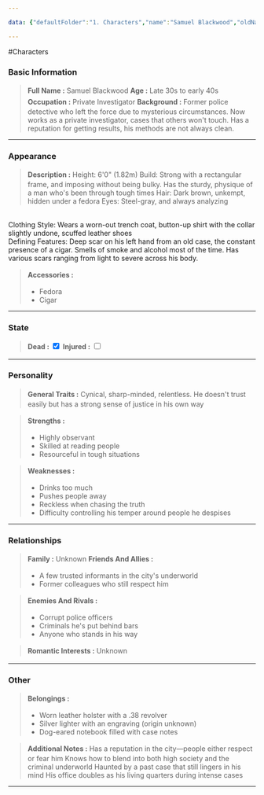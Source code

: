 ```yaml
---

data: {"defaultFolder":"1. Characters","name":"Samuel Blackwood","oldName":"Samuel Blackwood","contentType":"characters","template":{"BasicInformation":{"FullName":{"value":"Samuel Blackwood","type":"text"},"Age":{"value":"Late 30s to early 40s","type":"text"},"Occupation":{"value":"Private Investigator","type":"text"},"Background":{"value":"Former police detective who left the force due to mysterious circumstances. Now works as a private investigator, cases that others won't touch. Has a reputation for getting results, his methods are not always clean.","type":"textarea"}},"Appearance":{"Description":{"value":"Height: 6'0\" (1.82m)\nBuild: Strong with a rectangular frame, and imposing without being bulky. Has the sturdy, physique of a man who's been through tough times\nHair: Dark brown, unkempt, hidden under a fedora\nEyes: Steel-gray, and always analyzing\n\nClothing Style: Wears a worn-out trench coat, button-up shirt with the collar slightly undone, scuffed leather shoes\n\nDefining Features: Deep scar on his left hand from an old case, the constant presence of a cigar. Smells of smoke and alcohol most of the time. Has various scars ranging from light to severe across his body.","type":"textarea"},"Accessories":{"value":["Fedora","Cigar"],"type":"array:text"}},"State":{"Dead":{"value":true,"type":"boolean"},"Injured":{"value":false,"type":"boolean"}},"Personality":{"GeneralTraits":{"value":"Cynical, sharp-minded, relentless. He doesn't trust easily but has a strong sense of justice in his own way","type":"textarea"},"Strengths":{"value":["Highly observant","Skilled at reading people","Resourceful in tough situations"],"type":"array:text"},"Weaknesses":{"value":["Drinks too much","Pushes people away","Reckless when chasing the truth","Difficulty controlling his temper around people he despises"],"type":"array:text"}},"Relationships":{"Family":{"value":["Unknown"],"type":"array:text"},"FriendsAndAllies":{"value":["A few trusted informants in the city's underworld","Former colleagues who still respect him"],"type":"array:text"},"EnemiesAndRivals":{"value":["Corrupt police officers","Criminals he's put behind bars","Anyone who stands in his way"],"type":"array:text"},"RomanticInterests":{"value":["Unknown"],"type":"array:text"}},"Other":{"Belongings":{"value":["Worn leather holster with a .38 revolver","Silver lighter with an engraving (origin unknown)","Dog-eared notebook filled with case notes"],"type":"array:text"},"AdditionalNotes":{"value":"Has a reputation in the city—people either respect or fear him\nKnows how to blend into both high society and the criminal underworld\nHaunted by a past case that still lingers in his mind\nHis office doubles as his living quarters during intense cases","type":"textarea"}}}}

---
```


#Characters

### Basic Information
> <span style='display: inline-flex;font-weight: bold;white-space: nowrap;overflow: hidden;margin: 3px 0px;'>Full Name : </span> Samuel Blackwood 
> <span style='display: inline-flex;font-weight: bold;white-space: nowrap;overflow: hidden;margin: 3px 0px;'>Age : </span> Late 30s to early 40s 
> <span style='display: inline-flex;font-weight: bold;white-space: nowrap;overflow: hidden;margin: 3px 0px;'>Occupation : </span> Private Investigator 
> <span style='display: inline-flex;font-weight: bold;white-space: nowrap;overflow: hidden;margin: 3px 0px;'>Background : </span> <span class='content-creation-textarea'><span>Former police detective who left the force due to mysterious circumstances. Now works as a private investigator, cases that others won't touch. Has a reputation for getting results, his methods are not always clean.</span> 
</span>


---
### Appearance
> <span style='display: inline-flex;font-weight: bold;white-space: nowrap;overflow: hidden;margin: 3px 0px;'>Description : </span> <span class='content-creation-textarea'><span>Height: 6'0" (1.82m)</span>
<span>Build: Strong with a rectangular frame, and imposing without being bulky. Has the sturdy, physique of a man who's been through tough times</span>
<span>Hair: Dark brown, unkempt, hidden under a fedora</span>
<span>Eyes: Steel-gray, and always analyzing</span>
</br>
<span>Clothing Style: Wears a worn-out trench coat, button-up shirt with the collar slightly undone, scuffed leather shoes</span>
</br>
<span>Defining Features: Deep scar on his left hand from an old case, the constant presence of a cigar. Smells of smoke and alcohol most of the time. Has various scars ranging from light to severe across his body.</span> 
</span>

> <span style='display: inline-flex;font-weight: bold;white-space: nowrap;overflow: hidden;margin: 3px 0px;'>Accessories : </span> 
>+ Fedora 
>+ Cigar 


---
### State
> <span style='display: inline-flex;font-weight: bold;white-space: nowrap;overflow: hidden;margin: 3px 0px;'>Dead : </span>  <input type="checkbox" checked>
> <span style='display: inline-flex;font-weight: bold;white-space: nowrap;overflow: hidden;margin: 3px 0px;'>Injured : </span>  <input type="checkbox" >

---
### Personality
> <span style='display: inline-flex;font-weight: bold;white-space: nowrap;overflow: hidden;margin: 3px 0px;'>General Traits : </span> <span class='content-creation-textarea'><span>Cynical, sharp-minded, relentless. He doesn't trust easily but has a strong sense of justice in his own way</span> 
</span>

> <span style='display: inline-flex;font-weight: bold;white-space: nowrap;overflow: hidden;margin: 3px 0px;'>Strengths : </span> 
>+ Highly observant 
>+ Skilled at reading people 
>+ Resourceful in tough situations 

> <span style='display: inline-flex;font-weight: bold;white-space: nowrap;overflow: hidden;margin: 3px 0px;'>Weaknesses : </span> 
>+ Drinks too much 
>+ Pushes people away 
>+ Reckless when chasing the truth 
>+ Difficulty controlling his temper around people he despises 


---
### Relationships
> <span style='display: inline-flex;font-weight: bold;white-space: nowrap;overflow: hidden;margin: 3px 0px;'>Family : </span> Unknown 
> <span style='display: inline-flex;font-weight: bold;white-space: nowrap;overflow: hidden;margin: 3px 0px;'>Friends And Allies : </span> 
>+ A few trusted informants in the city's underworld 
>+ Former colleagues who still respect him 

> <span style='display: inline-flex;font-weight: bold;white-space: nowrap;overflow: hidden;margin: 3px 0px;'>Enemies And Rivals : </span> 
>+ Corrupt police officers 
>+ Criminals he's put behind bars 
>+ Anyone who stands in his way 

> <span style='display: inline-flex;font-weight: bold;white-space: nowrap;overflow: hidden;margin: 3px 0px;'>Romantic Interests : </span> Unknown 

---
### Other
> <span style='display: inline-flex;font-weight: bold;white-space: nowrap;overflow: hidden;margin: 3px 0px;'>Belongings : </span> 
>+ Worn leather holster with a .38 revolver 
>+ Silver lighter with an engraving (origin unknown) 
>+ Dog-eared notebook filled with case notes 

> <span style='display: inline-flex;font-weight: bold;white-space: nowrap;overflow: hidden;margin: 3px 0px;'>Additional Notes : </span> <span class='content-creation-textarea'><span>Has a reputation in the city—people either respect or fear him</span>
<span>Knows how to blend into both high society and the criminal underworld</span>
<span>Haunted by a past case that still lingers in his mind</span>
<span>His office doubles as his living quarters during intense cases</span> 
</span>


---
